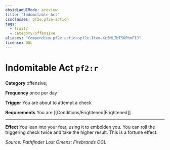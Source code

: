 ```yaml
---
obsidianUIMode: preview
title: "Indomitable Act"
cssclasses: pf2e,pf2e-action
tags:
  - trait/
  - category/offensive
aliases: "Compendium.pf2e.actionspf2e.Item.Xc5MLIbT5OPhnFIJ"
license: OGL
---
```

# Indomitable Act `pf2:r`

### 

**Category** offensive; 




**Frequency** once per day

**Trigger** You are about to attempt a check

**Requirements** You are [[Conditions/Frightened|Frightened]]

* * *

**Effect** You lean into your fear, using it to embolden you. You can roll the triggering check twice and take the higher result. This is a fortune effect.

*Source: Pathfinder Lost Omens: Firebrands*
*OGL*